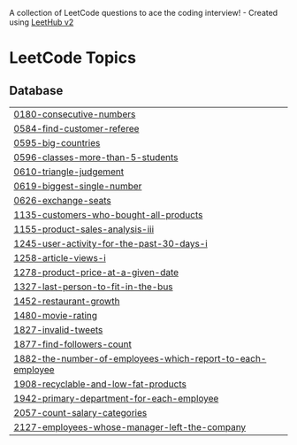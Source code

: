 A collection of LeetCode questions to ace the coding interview! - Created using [LeetHub v2](https://github.com/arunbhardwaj/LeetHub-2.0)
<!---LeetCode Topics Start-->
# LeetCode Topics
## Database
|  |
| ------- |
| [0180-consecutive-numbers](https://github.com/abidmemon1870ca/LeetCode_SQL/tree/master/0180-consecutive-numbers) |
| [0584-find-customer-referee](https://github.com/abidmemon1870ca/LeetCode_SQL/tree/master/0584-find-customer-referee) |
| [0595-big-countries](https://github.com/abidmemon1870ca/LeetCode_SQL/tree/master/0595-big-countries) |
| [0596-classes-more-than-5-students](https://github.com/abidmemon1870ca/LeetCode_SQL/tree/master/0596-classes-more-than-5-students) |
| [0610-triangle-judgement](https://github.com/abidmemon1870ca/LeetCode_SQL/tree/master/0610-triangle-judgement) |
| [0619-biggest-single-number](https://github.com/abidmemon1870ca/LeetCode_SQL/tree/master/0619-biggest-single-number) |
| [0626-exchange-seats](https://github.com/abidmemon1870ca/LeetCode_SQL/tree/master/0626-exchange-seats) |
| [1135-customers-who-bought-all-products](https://github.com/abidmemon1870ca/LeetCode_SQL/tree/master/1135-customers-who-bought-all-products) |
| [1155-product-sales-analysis-iii](https://github.com/abidmemon1870ca/LeetCode_SQL/tree/master/1155-product-sales-analysis-iii) |
| [1245-user-activity-for-the-past-30-days-i](https://github.com/abidmemon1870ca/LeetCode_SQL/tree/master/1245-user-activity-for-the-past-30-days-i) |
| [1258-article-views-i](https://github.com/abidmemon1870ca/LeetCode_SQL/tree/master/1258-article-views-i) |
| [1278-product-price-at-a-given-date](https://github.com/abidmemon1870ca/LeetCode_SQL/tree/master/1278-product-price-at-a-given-date) |
| [1327-last-person-to-fit-in-the-bus](https://github.com/abidmemon1870ca/LeetCode_SQL/tree/master/1327-last-person-to-fit-in-the-bus) |
| [1452-restaurant-growth](https://github.com/abidmemon1870ca/LeetCode_SQL/tree/master/1452-restaurant-growth) |
| [1480-movie-rating](https://github.com/abidmemon1870ca/LeetCode_SQL/tree/master/1480-movie-rating) |
| [1827-invalid-tweets](https://github.com/abidmemon1870ca/LeetCode_SQL/tree/master/1827-invalid-tweets) |
| [1877-find-followers-count](https://github.com/abidmemon1870ca/LeetCode_SQL/tree/master/1877-find-followers-count) |
| [1882-the-number-of-employees-which-report-to-each-employee](https://github.com/abidmemon1870ca/LeetCode_SQL/tree/master/1882-the-number-of-employees-which-report-to-each-employee) |
| [1908-recyclable-and-low-fat-products](https://github.com/abidmemon1870ca/LeetCode_SQL/tree/master/1908-recyclable-and-low-fat-products) |
| [1942-primary-department-for-each-employee](https://github.com/abidmemon1870ca/LeetCode_SQL/tree/master/1942-primary-department-for-each-employee) |
| [2057-count-salary-categories](https://github.com/abidmemon1870ca/LeetCode_SQL/tree/master/2057-count-salary-categories) |
| [2127-employees-whose-manager-left-the-company](https://github.com/abidmemon1870ca/LeetCode_SQL/tree/master/2127-employees-whose-manager-left-the-company) |
<!---LeetCode Topics End-->